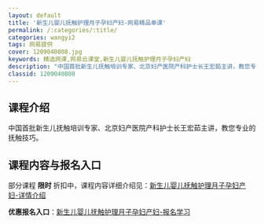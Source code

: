 ```yaml
---
layout: default
title: '新生儿婴儿抚触护理月子孕妇产妇-网易精品单课'
permalink: /:categories/:title/
categories: wangyi2
tags: 网易提供
cover: 1209040808.jpg
keywords: 精选网课,网易云课堂,新生儿婴儿抚触护理月子孕妇产妇
description: "中国首批新生儿抚触培训专家、北京妇产医院产科护士长王宏茹主讲，教您专业的抚触技巧。新生儿婴儿抚触护理月子孕妇产妇"
classid: 1209040808
---
```


## 课程介绍

中国首批新生儿抚触培训专家、北京妇产医院产科护士长王宏茹主讲，教您专业的抚触技巧。

## 课程内容与报名入口

部分课程 **限时** 折扣中，课程内容详细介绍见：[新生儿婴儿抚触护理月子孕妇产妇-详情介绍](https://study.163.com/course/introduction/1209040808.htm?share=1&shareId=1025206652&utm_campaign=share&utm_medium=iphoneShare&utm_source=&utm_u=1025206652)

**优惠报名入口**：[新生儿婴儿抚触护理月子孕妇产妇-报名学习](https://study.163.com/course/introduction/1209040808.htm?share=1&shareId=1025206652&utm_campaign=share&utm_medium=iphoneShare&utm_source=&utm_u=1025206652)

